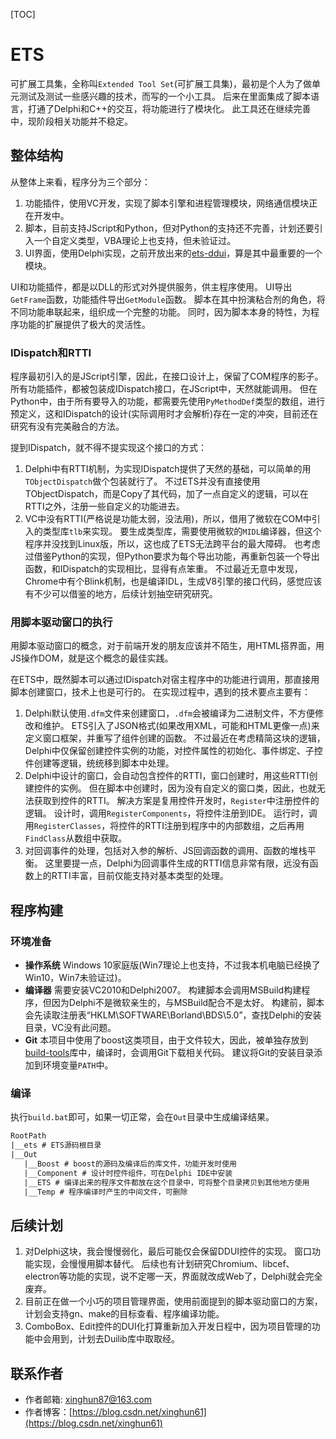 [TOC]

# ETS

可扩展工具集，全称叫`Extended Tool Set`(可扩展工具集)，最初是个人为了做单元测试及测试一些感兴趣的技术，而写的一个小工具。
后来在里面集成了脚本语言，打通了Delphi和C++的交互，将功能进行了模块化。
此工具还在继续完善中，现阶段相关功能并不稳定。

## 整体结构

从整体上来看，程序分为三个部分：

1. 功能插件，使用VC开发，实现了脚本引擎和进程管理模块，网络通信模块正在开发中。
2. 脚本，目前支持JScript和Python，但对Python的支持还不完善，计划还要引入一个自定义类型，VBA理论上也支持，但未验证过。
3. UI界面，使用Delphi实现，之前开放出来的[ets-ddui](https://github.com/ets-ddui/ets-ddui.git)，算是其中最重要的一个模块。

UI和功能插件，都是以DLL的形式对外提供服务，供主程序使用。
UI导出`GetFrame`函数，功能插件导出`GetModule`函数。
脚本在其中扮演粘合剂的角色，将不同功能串联起来，组织成一个完整的功能。
同时，因为脚本本身的特性，为程序功能的扩展提供了极大的灵活性。

### IDispatch和RTTI

程序最初引入的是JScript引擎，因此，在接口设计上，保留了COM程序的影子。
所有功能插件，都被包装成IDispatch接口，在JScript中，天然就能调用。
但在Python中，由于所有要导入的功能，都需要先使用`PyMethodDef`类型的数组，进行预定义，这和IDispatch的设计(实际调用时才会解析)存在一定的冲突，目前还在研究有没有完美融合的方法。

提到IDispatch，就不得不提实现这个接口的方式：

1. Delphi中有RTTI机制，为实现IDispatch提供了天然的基础，可以简单的用`TObjectDispatch`做个包装就行了。
   不过ETS并没有直接使用TObjectDispatch，而是Copy了其代码，加了一点自定义的逻辑，可以在RTTI之外，注册一些自定义的功能进去。
2. VC中没有RTTI(严格说是功能太弱，没法用)，所以，借用了微软在COM中引入的类型库`tlb`来实现。
   要生成类型库，需要使用微软的`MIDL`编译器，但这个程序并没找到Linux版，所以，这也成了ETS无法跨平台的最大障碍。
   也考虑过借鉴Python的实现，但Python要求为每个导出功能，再重新包装一个导出函数，和IDispatch的实现相比，显得有点笨重。
   不过最近无意中发现，Chrome中有个Blink机制，也是编译IDL，生成V8引擎的接口代码，感觉应该有不少可以借鉴的地方，后续计划抽空研究研究。

### 用脚本驱动窗口的执行

用脚本驱动窗口的概念，对于前端开发的朋友应该并不陌生，用HTML搭界面，用JS操作DOM，就是这个概念的最佳实践。

在ETS中，既然脚本可以通过IDispatch对宿主程序中的功能进行调用，那直接用脚本创建窗口，技术上也是可行的。
在实现过程中，遇到的技术要点主要有：

1. Delphi默认使用`.dfm`文件来创建窗口，`.dfm`会被编译为二进制文件，不方便修改和维护。
   ETS引入了JSON格式(如果改用XML，可能和HTML更像一点)来定义窗口框架，并重写了组件创建的函数。
   不过最近在考虑精简这块的逻辑，Delphi中仅保留创建控件实例的功能，对控件属性的初始化、事件绑定、子控件创建等逻辑，统统移到脚本中处理。
2. Delphi中设计的窗口，会自动包含控件的RTTI，窗口创建时，用这些RTTI创建控件的实例。
   但在脚本中创建时，因为没有自定义的窗口类，因此，也就无法获取到控件的RTTI。
   解决方案是复用控件开发时，`Register`中注册控件的逻辑。
   设计时，调用`RegisterComponents`，将控件注册到IDE。
   运行时，调用`RegisterClasses`，将控件的RTTI注册到程序中的内部数组，之后再用`FindClass`从数组中获取。
3. 对回调事件的处理，包括对入参的解析、JS回调函数的调用、函数的堆栈平衡。
   这里要提一点，Delphi为回调事件生成的RTTI信息非常有限，远没有函数上的RTTI丰富，目前仅能支持对基本类型的处理。

## 程序构建

### 环境准备

* **操作系统**
  Windows 10家庭版(Win7理论上也支持，不过我本机电脑已经换了Win10，Win7未验证过)。
* **编译器**
  需要安装VC2010和Delphi2007。
  构建脚本会调用MSBuild构建程序，但因为Delphi不是微软亲生的，与MSBuild配合不是太好。
  构建前，脚本会先读取注册表“HKLM\SOFTWARE\Borland\BDS\5.0”，查找Delphi的安装目录，VC没有此问题。
* **Git**
  本项目中使用了boost这类项目，由于文件较大，因此，被单独存放到[build-tools](https://github.com/ets-ddui/build-tools.git)库中，编译时，会调用Git下载相关代码。
  建议将Git的安装目录添加到环境变量`PATH`中。

### 编译

执行`build.bat`即可，如果一切正常，会在`Out`目录中生成编译结果。

```txt
RootPath
|__ets # ETS源码根目录
|__Out
   |__Boost # boost的源码及编译后的库文件，功能开发时使用
   |__Component # 设计时控件组件，可在Delphi IDE中安装
   |__ETS # 编译出来的程序文件都放在这个目录中，可将整个目录拷贝到其他地方使用
   |__Temp # 程序编译时产生的中间文件，可删除
```

## 后续计划

1. 对Delphi这块，我会慢慢弱化，最后可能仅会保留DDUI控件的实现。
   窗口功能实现，会慢慢用脚本替代。
   后续也有计划研究Chromium、libcef、electron等功能的实现，说不定哪一天，界面就改成Web了，Delphi就会完全废弃。
2. 目前正在做一个小巧的项目管理界面，使用前面提到的脚本驱动窗口的方案，计划会支持gn、make的目标查看、程序编译功能。
3. ComboBox、Edit控件的DUI化打算重新加入开发日程中，因为项目管理的功能中会用到，计划去Duilib库中取取经。

## 联系作者

* 作者邮箱: xinghun87@163.com
* 作者博客：[https://blog.csdn.net/xinghun61](https://blog.csdn.net/xinghun61)
